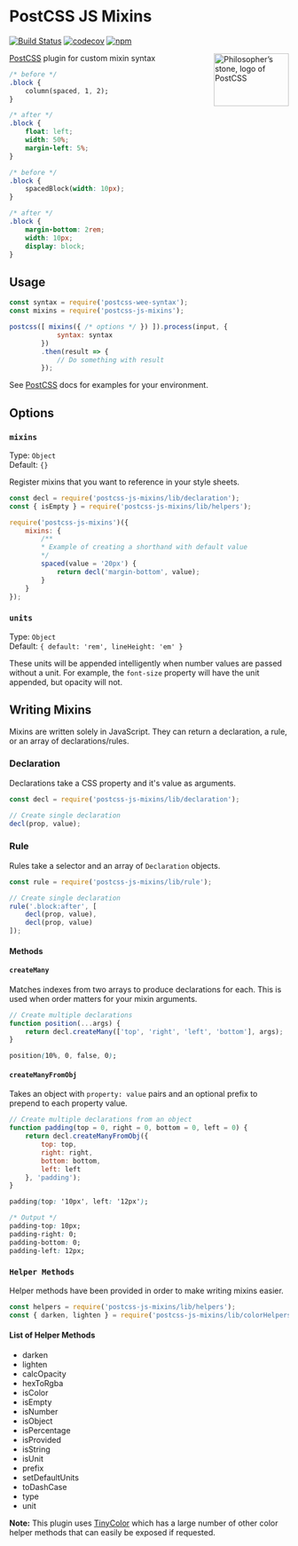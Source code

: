 # PostCSS JS Mixins

[![Build Status](https://travis-ci.org/nathanhood/postcss-js-mixins.svg?branch=master)](https://travis-ci.org/nathanhood/postcss-js-mixins)
[![codecov](https://codecov.io/gh/nathanhood/postcss-js-mixins/branch/master/graph/badge.svg)](https://codecov.io/gh/nathanhood/postcss-js-mixins)
[![npm](https://badge.fury.io/js/postcss-js-mixins.svg)](https://badge.fury.io/js/postcss-js-mixins)

<img align="right" width="135" height="95" src="http://postcss.github.io/postcss/logo-leftp.png" title="Philosopher’s stone, logo of PostCSS">

[PostCSS] plugin for custom mixin syntax

[PostCSS]: (https://github.com/postcss/postcss)

```css
/* before */
.block {
	column(spaced, 1, 2);
}

/* after */
.block {
	float: left;
	width: 50%;
	margin-left: 5%;
}

/* before */
.block {
	spacedBlock(width: 10px);
}

/* after */
.block {
	margin-bottom: 2rem;
	width: 10px;
	display: block;
}
```

## Usage

```js
const syntax = require('postcss-wee-syntax');
const mixins = require('postcss-js-mixins');

postcss([ mixins({ /* options */ }) ]).process(input, {
			syntax: syntax
		})
		.then(result => {
			// Do something with result
		});
```

See [PostCSS] docs for examples for your environment.

## Options

### `mixins`

Type: `Object`  
Default: `{}`

Register mixins that you want to reference in your style sheets. 

```js
const decl = require('postcss-js-mixins/lib/declaration');
const { isEmpty } = require('postcss-js-mixins/lib/helpers');

require('postcss-js-mixins')({
	mixins: {
		/**
		* Example of creating a shorthand with default value
		*/
		spaced(value = '20px') {
			return decl('margin-bottom', value);
		}
	}
});
```

### `units`

Type: `Object`  
Default: `{ default: 'rem', lineHeight: 'em' }`

These units will be appended intelligently when number values are passed without a unit. For example, the `font-size` property will have the unit appended, but opacity will not.

## Writing Mixins

Mixins are written solely in JavaScript. They can return a declaration, a rule, or an array of declarations/rules. 

### Declaration

Declarations take a CSS property and it's value as arguments.


```js
const decl = require('postcss-js-mixins/lib/declaration');

// Create single declaration
decl(prop, value);
```

### Rule

Rules take a selector and an array of `Declaration` objects.

```js
const rule = require('postcss-js-mixins/lib/rule');

// Create single declaration
rule('.block:after', [
	decl(prop, value),
	decl(prop, value)
]);
```

#### Methods

#### `createMany`
Matches indexes from two arrays to produce declarations for each. This is used when order matters for your mixin arguments.

```js
// Create multiple declarations
function position(...args) {
	return decl.createMany(['top', 'right', 'left', 'bottom'], args);
}
```
```css
position(10%, 0, false, 0);
```

#### `createManyFromObj`
Takes an object with `property: value` pairs and an optional prefix to prepend to each property value.

```js
// Create multiple declarations from an object
function padding(top = 0, right = 0, bottom = 0, left = 0) {
	return decl.createManyFromObj({
		top: top,
		right: right,
		bottom: bottom,
		left: left
	}, 'padding');
}
```
```css
padding(top: '10px', left: '12px');

/* Output */
padding-top: 10px;
padding-right: 0;
padding-bottom: 0;
padding-left: 12px;
```

### `Helper Methods`
Helper methods have been provided in order to make writing mixins easier.

```js
const helpers = require('postcss-js-mixins/lib/helpers');
const { darken, lighten } = require('postcss-js-mixins/lib/colorHelpers');
```

#### List of Helper Methods

- darken
- lighten
- calcOpacity
- hexToRgba
- isColor
- isEmpty
- isNumber
- isObject
- isPercentage
- isProvided
- isString
- isUnit
- prefix
- setDefaultUnits
- toDashCase
- type
- unit

**Note:** This plugin uses [TinyColor](https://github.com/bgrins/TinyColor) which has a large number of other color helper methods that can easily be exposed if requested.